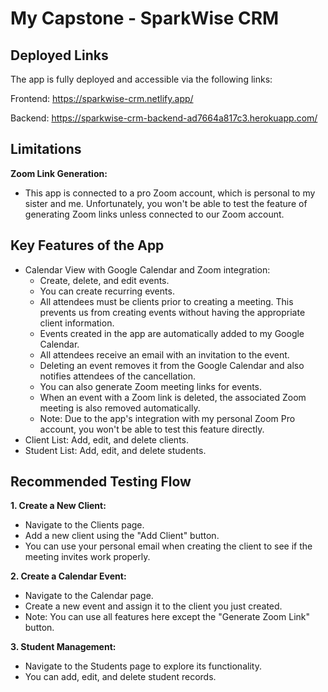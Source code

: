 # My Capstone - SparkWise CRM

## Deployed Links
The app is fully deployed and accessible via the following links:

Frontend: https://sparkwise-crm.netlify.app/

Backend: https://sparkwise-crm-backend-ad7664a817c3.herokuapp.com/

## Limitations
**Zoom Link Generation:**
- This app is connected to a pro Zoom account, which is personal to my sister and me. Unfortunately, you won't be able to test the feature of generating Zoom links unless connected to our Zoom account.

## Key Features of the App
- Calendar View with Google Calendar and Zoom integration:
  - Create, delete, and edit events.
  - You can create recurring events.
  - All attendees must be clients prior to creating a meeting. This prevents us from creating events without having the appropriate client information.
  - Events created in the app are automatically added to my Google Calendar.
  - All attendees receive an email with an invitation to the event.
  - Deleting an event removes it from the Google Calendar and also notifies attendees of the cancellation.
  - You can also generate Zoom meeting links for events.
  - When an event with a Zoom link is deleted, the associated Zoom meeting is also removed automatically.
  - Note: Due to the app's integration with my personal Zoom Pro account, you won't be able to test this feature directly.
- Client List: Add, edit, and delete clients.
- Student List: Add, edit, and delete students.

## Recommended Testing Flow
**1. Create a New Client:**
- Navigate to the Clients page.
- Add a new client using the "Add Client" button.
- You can use your personal email when creating the client to see if the meeting invites work properly.

**2. Create a Calendar Event:**
- Navigate to the Calendar page.
- Create a new event and assign it to the client you just created.
- Note: You can use all features here except the "Generate Zoom Link" button.

**3. Student Management:**
- Navigate to the Students page to explore its functionality.
- You can add, edit, and delete student records.





